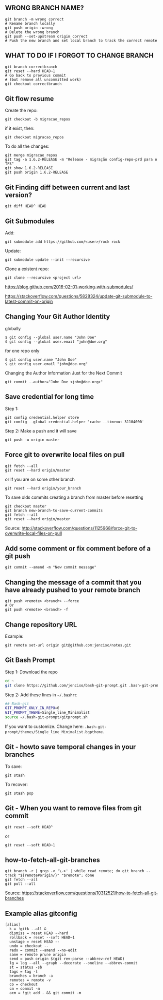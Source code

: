## WRONG BRANCH NAME?

```
git branch -m wrong correct         
# Rename branch locally   
git push origin :wrong                  
# Delete the wrong branch   
git push --set-upstream origin correct   
# Push the new branch and set local branch to track the correct remote
```

## WHAT TO DO IF I FORGOT TO CHANGE BRANCH

```
git branch correctbranch
git reset --hard HEAD~1 
# Go back to previous commit
# (but remove all uncommitted work)
git checkout correctbranch
```

## Git flow resume

Create the repo:

    git checkout -b migracao_repos

if it exist, then:

    git checkout migracao_repos

To do all the changes:

    git merge migracao_repos
    git tag -a 1.6.2-RELEASE -m "Release - migração config-repo-prd para o TFS"
    git show 1.6.2-RELEASE
    git push origin 1.6.2-RELEASE


## Git Finding diff between current and last version?

```
git diff HEAD^ HEAD
```

## Git Submodules 

Add:

    git submodule add https://github.com/<user>/rock rock

Update:

    git submodule update --init --recursive

Clone a existent repo:

    git clone --recursive <project url>
  
https://blog.github.com/2016-02-01-working-with-submodules/

https://stackoverflow.com/questions/5828324/update-git-submodule-to-latest-commit-on-origin


## Changing Your Git Author Identity

globally
```
$ git config --global user.name "John Doe"
$ git config --global user.email "john@doe.org"
```
for one repo only
```
$ git config user.name "John Doe"
$ git config user.email "john@doe.org"
```
Changing the Author Information Just for the Next Commit
```
git commit --author="John Doe <john@doe.org>"
```

## Save credential for long time
Step 1: 
```
git config credential.helper store
git config --global credential.helper 'cache --timeout 31104000'
```
Step 2: Make a push and it will save
```
git push -u origin master
```
## Force git to overwrite local files on pull
```
git fetch --all
git reset --hard origin/master
```
or If you are on some other branch
```
git reset --hard origin/your_branch
```
To save olds commits creating a branch from master before resetting
```
git checkout master
git branch new-branch-to-save-current-commits
git fetch --all
git reset --hard origin/master
```
Source: http://stackoverflow.com/questions/1125968/force-git-to-overwrite-local-files-on-pull

## Add some comment or fix comment before of a git push 
```
git commit --amend -m "New commit message"
```

## Changing the message of a commit that you have already pushed to your remote branch
```
git push <remote> <branch> --force
# Or
git push <remote> <branch> -f
```

## Change repository URL

Example:
```
git remote set-url origin git@github.com:jenciso/notes.git
```

## Git Bash Prompt

Step 1: Download the repo

```sh
cd ~
git clone https://github.com/jenciso/bash-git-prompt.git .bash-git-prompt --depth=1
```

Step 2: Add these lines in `~/.bashrc`

```sh
## Bash-git
GIT_PROMPT_ONLY_IN_REPO=0
GIT_PROMPT_THEME=Single_line_Minimalist
source ~/.bash-git-prompt/gitprompt.sh
```

If you want to customize. Change here: `.bash-git-prompt/themes/Single_line_Minimalist.bgptheme`.


## Git - howto save temporal changes in your branches

To save:
```
git stash
```
To recover:
```
git stash pop
``` 


## Git - When you want to remove files from git commit 

```
git reset --soft HEAD^ 
```
or
``` 
git reset --soft HEAD~1
``` 

## how-to-fetch-all-git-branches

```
git branch -r | grep -v '\->' | while read remote; do git branch --track "${remote#origin/}" "$remote"; done
git fetch --all
git pull --all
```

Source: https://stackoverflow.com/questions/10312521/how-to-fetch-all-git-branches

## Example alias gitconfig

``` 
[alias]
  k = !gitk --all &
  dismiss = reset HEAD --hard
  rollback = reset --soft HEAD~1
  unstage = reset HEAD --
  undo = checkout --
  redo = commit --amend --no-edit
  sane = remote prune origin
  send = push origin $(git rev-parse --abbrev-ref HEAD)
  lg = log --all --graph --decorate --oneline --abbrev-commit
  st = status -sb
  tags = tag -l
  branches = branch -a
  remotes = remote -v  
  co = checkout
  cm = commit -m
  acm = !git add . && git commit -m 
  ```
